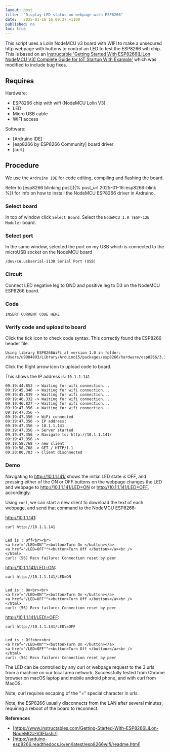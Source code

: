 ```yaml
---
layout: post
title:  "Display LED status on webpage with ESP8266"
date:   2025-01-16 16:09:37 +1100
published: no
toc: true
---
```


This script uses a Lolin NodeMCU v3 board with WIFI to make a unsecured http webpage with buttons to control an LED to test the ESP8266 wifi chip. This is based on an [Instructable 'Getting Started With ESP8266(LiLon NodeMCU V3) Complete Guide for IoT Startup With Example'](https://www.instructables.com/Getting-Started-With-ESP8266LiLon-NodeMCU-V3Flashi/) which was modified to include bug fixes.

## Requires

Hardware:

- ESP8266 chip with wifi (NodeMCU Lolin V3)
- LED
- Micro USB cable
- WIFI access

Software:

- [Ardruino IDE]
- [esp8266 by ESP8266 Community] board driver
- [curl]


## Procedure

We use the `Ardruino IDE` for code editing, compiling and flashing the board.

Refer to [esp8266 blinking post]({% post_url 2025-01-16-esp8266-blink %}) for info on how to install the NodeMCU ESP8266 driver in Ardruino.

### Select board

In top of window click `Select Board`. Select the `NodeMCU 1.0 (ESP-12E Module)` board.

### Select port

In the same window, selected the port on my USB which is connected to the microUSB socket on the NodeMCU board
```
/dev/cu.usbserial-1130 Serial Port (USB)
```

### Circuit

Connect LED negative leg to GND and positive leg to D3 on the NodeMCU ESP8266 board.


### Code

```
INSERT CURRENT CODE HERE
```

### Verify code and upload to board

Click the tick icon to check code syntax. This correctly found the ESP8266 header file.
```
Using library ESP8266WiFi at version 1.0 in folder: /Users/u9904893/Library/Arduino15/packages/esp8266/hardware/esp8266/3.1.2/libraries/ESP8266WiFi
```

Click the Right arrow icon to upload code to board.

This shows the IP address is: `10.1.1.141`
```
09:19:44.853 -> Waiting for wifi connection...
09:19:45.346 -> Waiting for wifi connection...
09:19:45.839 -> Waiting for wifi connection...
09:19:46.332 -> Waiting for wifi connection...
09:19:46.827 -> Waiting for wifi connection...
09:19:47.356 -> Waiting for wifi connection...
09:19:47.356 ->
09:19:47.356 -> WiFi connected
09:19:47.356 -> IP address:
09:19:47.356 -> 10.1.1.141
09:19:47.356 -> Server started
09:19:47.356 -> Navigate to: http://10.1.1.141/
09:19:47.356 ->
09:19:58.768 -> new client
09:19:58.768 -> GET / HTTP/1.1
09:20:00.783 -> Client disonnected
```

### Demo

Navigating to http://10.1.1.141/ shows the initial LED state is OFF, and pressing either of the ON or OFF buttons on the webpage changes the LED and webpage to http://10.1.1.141/LED=ON or http://10.1.1.141/LED=OFF, accordingly.

Using `curl`, we can start a new client to download the text of each webpage, and send that command to the NodeMCU ESP8266:

http://10.1.1.141:
```
curl http://10.1.1.141


Led is : Off<br><br>
<a href="/LED=ON""><button>Turn On </button></a>
<a href="/LED=OFF""><button>Turn Off </button></a><br />
</html>
curl: (56) Recv failure: Connection reset by peer
```

http://10.1.1.141/LED=ON:
```
curl http://10.1.1.141/LED=ON


Led is : On<br><br>
<a href="/LED=ON""><button>Turn On </button></a>
<a href="/LED=OFF""><button>Turn Off </button></a><br />
</html>
curl: (56) Recv failure: Connection reset by peer
```

http://10.1.1.141/LED\=OFF:
```
curl http://10.1.1.141/LED\=OFF


Led is : Off<br><br>
<a href="/LED=ON""><button>Turn On </button></a>
<a href="/LED=OFF""><button>Turn Off </button></a><br />
</html>
curl: (56) Recv failure: Connection reset by peer
```

The LED can be controlled by any curl or webpage request to the 3 urls from a machine on our local area network. Successfully tested from Chrome browser on macOS laptop and mobile android phone, and with curl from MacOS.

Note, curl requires escaping of the "=" special character in urls.

Note, the ESP8266 usually disconnects from the LAN after several minutes, requiring a reboot of the board to reconnect.


**References**

- [https://www.instructables.com/Getting-Started-With-ESP8266LiLon-NodeMCU-V3Flashi/]
- [https://arduino-esp8266.readthedocs.io/en/latest/esp8266wifi/readme.html]
